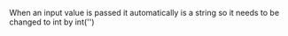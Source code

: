 When an input value is passed it automatically is a string so it needs to be changed to int by int('')

